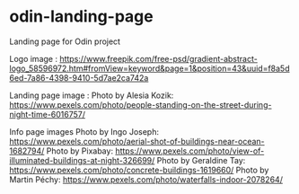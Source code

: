 # odin-landing-page
Landing page for Odin project

Logo image : https://www.freepik.com/free-psd/gradient-abstract-logo_58596972.htm#fromView=keyword&page=1&position=43&uuid=f8a5d6ed-7a86-4398-9410-5d7ae2ca742a

Landing page image : Photo by Alesia  Kozik: https://www.pexels.com/photo/people-standing-on-the-street-during-night-time-6016757/

Info page images 
Photo by Ingo Joseph: https://www.pexels.com/photo/aerial-shot-of-buildings-near-ocean-1682794/
Photo by Pixabay: https://www.pexels.com/photo/view-of-illuminated-buildings-at-night-326699/
Photo by Geraldine Tay: https://www.pexels.com/photo/concrete-buildings-1619660/
Photo by Martin  Péchy: https://www.pexels.com/photo/waterfalls-indoor-2078264/
